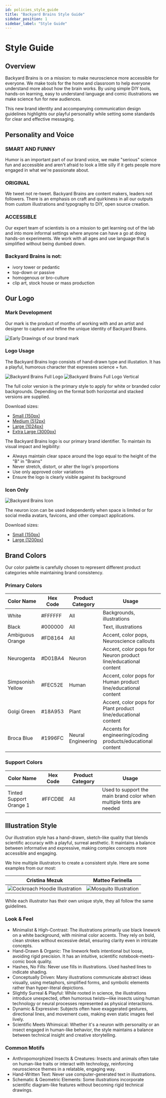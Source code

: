 ```yaml
---
id: policies_style_guide
title: "Backyard Brains Style Guide"
sidebar_position: 1
sidebar_label: "Style Guide"
---
```


# Style Guide

## Overview

Backyard Brains is on a mission: to make neuroscience more accessible for everyone. We make tools for the home and classroom to help everyone understand more about how the brain works. By using simple DIY tools, hands-on learning, easy to understand language and comic illustrations we make science fun for new audiences.

This new brand identity and accompanying communication design guidelines highlights our playful personality while setting some standards for clear and effective messaging.

## Personality and Voice

### SMART AND FUNNY
Humor is an important part of our brand voice, we make "serious" science fun and accessible and aren't afraid to look a little silly if it gets people more engaged in what we're passionate about.
### ORIGINAL
We tweet not re-tweet. Backyard Brains are content makers, leaders not followers. There is an emphasis on craft and quirkiness in all our outputs from custom illustrations and typography to DIY, open source creation.
### ACCESSIBLE
Our expert team of scientists is on a mission to get learning out of the lab and into more informal settings where anyone can have a go at doing hands-on experiments. We work with all ages and use language that is
simplified without being dumbed down.

### Backyard Brains is not:
- ivory tower or pedantic
- top-down or passive
- homogenous or bro-culture
- clip art, stock house or mass production

## Our Logo

### Mark Development

Our mark is the product of months of working with and an artist and designer to capture and refine the unique identity of Backyard Brains.

![Early Drawings of our brand mark](./byb_logo_planning.png)


### Logo Usage

The Backyard Brains logo consists of hand-drawn type and illustation. It has a playful, humorous character that expresses science + fun.

![Backyard Brains Full Logo](./BYBLogoFull_512.png)
![Backyard Brains Full Logo Vertical](./BYBLogo_Vertical_512.png)


The full color version is the primary style to apply for white or branded color backgrounds. Depending on the format both horizontal and stacked versions are supplied.

Download sizes:
- [Small (150px)](./BYBLogoFull_150.png)
- [Medium (512px)](./BYBLogoFull_512.png)
- [Large (1024px)](./BYBLogoFull_1024.png)
- [Extra Large (3000px)](./BYBLogoFull_3000.png)


The Backyard Brains logo is our primary brand identifier. To maintain its visual impact and legibility:

- Always maintain clear space around the logo equal to the height of the "B" in "Brains"
- Never stretch, distort, or alter the logo's proportions
- Use only approved color variations
- Ensure the logo is clearly visible against its background

### Icon Only
![Backyard Brains Icon](./BYBLogo_150.png)

The neuron icon can be used independently when space is limited or for social media avatars, favicons, and other compact applications.

Download sizes:
- [Small (150px)](./BYBLogo_150.png)
- [Large (1200px)](./BYBLogo_1200.png)


## Brand Colors

Our color palette is carefully chosen to represent different product categories while maintaining brand consistency.

### Primary Colors

<div class="colorTable">

| Color Name | Hex Code | Product Category | Usage |
|------------|----------|------------------|--------|
| White | #FFFFFF | All | Backgrounds, illustrations |
| Black | #000000 | All | Text, illustrations |
| Ambiguous Orange | #FD8164 | All | Accent, color pops, Neuroscience callouts |
| Neurogenta | #D01BA4 | Neuron | Accent, color pops for Neuron product line/educational content |
| Simpsonish Yellow | #FEC52E | Human | Accent, color pops for Human product line/educational content |
| Golgi Green | #18A953 | Plant | Accent, color pops for Plant product line/educational content |
| Broca Blue | #1996FC | Neural Engineering | Accents for engineering/coding products/educational content |

</div>

### Support Colors

<div class="supportTable">

| Color Name | Hex Code | Product Category | Usage |
|------------|----------|------------------|--------|
| Tinted Support Orange 1 | #FFCDBE | All | Used to support the main brand color when multiple tints are needed |

</div>

## Illustration Style

Our illustration style has a hand-drawn, sketch-like quality that blends scientific accuracy with a playful, surreal aesthetic. It maintains a balance between informative and expressive, making complex concepts more accessible and engaging.

We hire multiple illustrators to create a consistent style. Here are some examples from our most:

| Cristina Mezuk | Matteo Farinella |
|-----------------|-------------------|
| ![Cockroach Hoodie Illustration](./expCockroachhoodie.png) | ![Mosquito Illustration](./expMosquitoLoveSongs-MaleSwipe.png) |

While each illustrator has their own unique style, they all follow the same guidelines.

### Look & Feel
- Minimalist & High-Contrast: The illustrations primarily use black linework on a white background, with minimal color accents. They rely on bold, clean strokes without excessive detail, ensuring clarity even in intricate concepts.
- Hand-Drawn & Organic: The linework feels intentional but loose, avoiding rigid precision. It has an intuitive, scientific notebook-meets-comic book quality.
- Hashes, No Fills: Never use fills in illustrations. Used hashed lines to indicate shading.
- Conceptually Driven: Many illustrations communicate abstract ideas visually, using metaphors, simplified forms, and symbolic elements rather than hyper-literal depictions.
- Slightly Surreal & Playful: While rooted in science, the illustrations introduce unexpected, often humorous twists—like insects using human technology or neural processes represented as physical interactions.
- Dynamic & Expressive: Subjects often have exaggerated gestures, directional lines, and movement cues, making even static images feel lively.
- Scientific Meets Whimsical: Whether it's a neuron with personality or an insect engaged in human-like behavior, the style maintains a balance between technical insight and creative storytelling.

### Common Motifs
- Anthropomorphized Insects & Creatures: Insects and animals often take on human-like traits or interact with technology, reinforcing neuroscience themes in a relatable, engaging way.
- Hand-Written Text: Never use computer-generated text in illustrations.
- Schematic & Geometric Elements: Some illustrations incorporate scientific diagram-like features without becoming rigid technical drawings.



